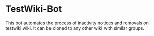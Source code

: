 # TestWiki-Bot
 
This bot automates the process of inactivity notices and removals on testwiki.wiki. It can be cloned to any other wiki with similar groups.